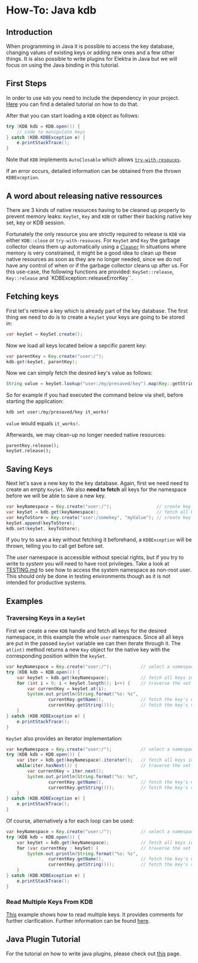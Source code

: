# How-To: Java kdb

## Introduction

When programming in Java it is possible to access the key database, changing values of existing keys or adding new ones and a few other things. It is also possible to write plugins for Elektra in Java but we will focus on using the Java binding in this tutorial.

## First Steps

In order to use `kdb` you need to include the dependency in your project. [Here](../../src/bindings/jna/README.md) you can find a detailed tutorial on how to do that.

After that you can start loading a `KDB` object as follows:

```java
try (KDB kdb = KDB.open()) {
    // code to manipulate keys
} catch (KDB.KDBException e) {
    e.printStackTrace();
}
```

Note that `KDB` implements `AutoClosable` which allows [`try-with-resouces`](https://docs.oracle.com/javase/tutorial/essential/exceptions/tryResourceClose.html).

If an error occurs, detailed information can be obtained from the thrown `KDBException`.

## A word about releasing native ressources

There are 3 kinds of native resources having to be cleaned up properly to prevent memory leaks: `KeySet`, `Key` and `KDB` or rather their backing native key set, key or KDB session.

Fortunately the only resource you are strictly required to release is `KDB` via either `KDB::close` or `try-with-resouces`. For `KeySet` and `Key` the garbage collector cleans them up automatically using a [`Cleaner`](https://docs.oracle.com/en/java/javase/11/docs/api/java.base/java/lang/ref/Cleaner.html)
In situations where memory is very constrained, it might be a good idea to clean up these native resources as soon as they are no longer needed, since we do not have any control of when or if the garbage collector cleans up after us. For this use-case, the following functions are provided: `KeySet::release`, `Key::release` and `KDBException::releaseErrorKey``.

## Fetching keys

First let's retrieve a key which is already part of the key database. The first thing we need to do is to create a `KeySet` your keys are going to be stored in:

```java
var keySet = KeySet.create();
```

Now we load all keys located below a sepcific parent key:

```java
var parentKey = Key.create("user:/");
kdb.get(keySet, parentKey);
```

Now we can simply fetch the desired key's value as follows:

```java
String value = keySet.lookup("user:/my/presaved/key").map(Key::getString).orElseThrow();
```

So for example if you had executed the command below via shell, before starting the application:

```bash
kdb set user:/my/presaved/key it_works!
```

`value` would equals `it_works!`.

Afterwards, we may clean-up no longer needed native resources:

```
parentKey.release();
keySet.release();
```

## Saving Keys

Next let's save a new key to the key database. Again, first we need need to create an empty `KeySet`. We also **need to fetch** all keys for the namespace before we will be able to save a new key.

```java
var keyNamespace = Key.create("user:/");                 // create key representing the namespace to fetch
var keySet = kdb.get(keyNamespace);                      // fetch all keys for the namespace into a new key set
var keyToStore = Key.create("user:/somekey", "myValue"); // create key with value to store
keySet.append(keyToStore);
kdb.set(keySet, keyToStore);
```

If you try to save a key without fetching it beforehand, a `KDBException` will be thrown, telling you to call get before set.

The _user_ namespace is accessible without special rights, but if you try to write to _system_ you will need to have root privileges. Take a look at [TESTING.md](/doc/TESTING.md) to see how to access the system namespace as non-root user. This should only be done in testing environments though as it is not intended for productive systems.

## Examples

### Traversing Keys in a `KeySet`

First we create a new `KDB` handle and fetch all keys for the desired namespace, in this example the whole `user` namespace. Since all all keys are put in the passed `keySet` variable we can then iterate through it.
The `at(int)` method returns a new `Key` object for the native key with the corresponding position within the `keySet`.

```java
var keyNamespace = Key.create("user:/");           // select a namespace from which all keys should be fetched
try (KDB kdb = KDB.open()) {
    var keySet = kdb.get(keyNamespace);            // fetch all keys into a new key set
    for (int i = 0; i < keySet.length(); i++) {    // traverse the set
        var currentKey = keySet.at(i);
        System.out.println(String.format("%s: %s",
                currentKey.getName(),              // fetch the key's name
                currentKey.getString()));          // fetch the key's value
    }
} catch (KDB.KDBException e) {
    e.printStackTrace();
}
```

`KeySet` also provides an iterator implementation:

```java
var keyNamespace = Key.create("user:/");           // select a namespace from which all keys should be fetched
try (KDB kdb = KDB.open()) {
    var iter = kdb.get(keyNamespace).iterator();   // fetch all keys into a new key set
    while(iter.hasNext()) {                        // traverse the set
        var currentKey = iter.next();
        System.out.println(String.format("%s: %s",
                currentKey.getName(),              // fetch the key's name
                currentKey.getString()));          // fetch the key's value
    }
} catch (KDB.KDBException e) {
    e.printStackTrace();
}
```

Of course, alternatively a for each loop can be used:

```java
var keyNamespace = Key.create("user:/");           // select a namespace from which all keys should be fetched
try (KDB kdb = KDB.open()) {
    var keySet = kdb.get(keyNamespace);            // fetch all keys into a new key set
    for (var currentKey : keySet) {                // traverse the set
        System.out.println(String.format("%s: %s",
                currentKey.getName(),              // fetch the key's name
                currentKey.getString()));          // fetch the key's value
    }
} catch (KDB.KDBException e) {
    e.printStackTrace();
}
```

### Read Multiple Keys From KDB

[This](../../examples/external/java/read-keys-example) example shows how to read multiple keys. It provides comments for further clarification. Further information can be found [here](../../examples/external/java/read-keys-example/README.md).

## Java Plugin Tutorial

For the tutorial on how to write java plugins, please check out [this](/doc/tutorials/java-plugins.md) page.
